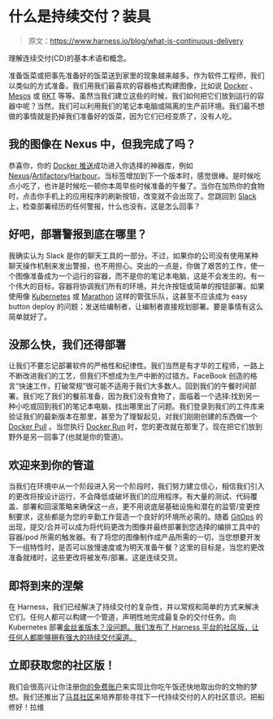 # 什么是持续交付？装具

> 原文：<https://www.harness.io/blog/what-is-continuous-delivery>

理解连续交付(CD)的基本术语和概念。

准备饭菜或把事先准备好的饭菜送到家里的现象越来越多。作为软件工程师，我们以类似的方式准备。我们用我们最喜欢的容器格式构建图像，比如说 [Docker](https://www.docker.com/) 、 [Mesos](https://mesos.apache.org/) 或 [RKT](https://coreos.com/rkt/) 等等。虽然当我们建立这些的时候，我们如何把它们放到运行的容器中呢？当然，我们可以利用我们的笔记本电脑或隔离的生产前环境。我们最不想做的事情就是扔掉我们准备好的饭菜，因为它们已经变质了，没有人吃。

## 我的图像在 Nexus 中，但我完成了吗？

恭喜你，你的 [Docker 推送](https://docs.docker.com/engine/reference/commandline/push/)成功进入你选择的神器库，例如[Nexus](https://www.sonatype.com/nexus-repository-sonatype)/[Artifactory](https://jfrog.com/artifactory/)/[Harbour](https://goharbor.io/)。当标签增加到下一个版本时，感觉很棒。是时候吃点小吃了，也许是时候吃一顿你本周早些时候准备的午餐了。当你在加热你的食物时，点击你手机上的应用程序的刷新按钮，改变就不会出现了。您跳回到 [Slack](https://slack.com/) 上，检查部署经历的任何警报，什么也没有。这是怎么回事？

## 好吧，部署警报到底在哪里？

我确实认为 Slack 是你的聊天工具的一部分。不过，如果你的公司没有使用某种聊天操作机制来发出警报，也不用担心。突出的一点是，你做了艰苦的工作，使一个图像准备成为一个运行的容器，而不是你的笔记本电脑，这是不会发生的。有一个伟大的目标，容器将协调我们所有的环境，并允许按钮或简单的按钮部署。如果使用像 [Kubernetes](https://kubernetes.io/) 或 [Marathon](https://mesosphere.github.io/marathon/) 这样的管弦乐队，这甚至不应该成为 easy button deploy 的问题；发送给编制者，让编制者直接规划部署。要是事情有这么简单就好了。

## 没那么快，我们还得部署

让我们不要忘记部署软件的严格性和纪律性。我们当然是有才华的工程师，一路上不断改进我们的工艺，但我们不想成为生产中断的过错方。FaceBook 创造的格言“快速工作，打破常规”很可能不适用于我们大多数人。回到我们的午餐时间部署。我们吃了我们的餐前准备，因为我们没有食物了，面临着一个选择:找到另一种小吃或回到我们的笔记本电脑，找出哪里出了问题。我们登录到我们的工件库来验证我们的最新版本在那里，甚至为了理智起见，对我们刚刚创建的东西做一个 [Docker Pull](https://docs.docker.com/engine/reference/commandline/pull/) 。当您执行 [Docker Run](https://docs.docker.com/engine/reference/run/) 时，您的更改就在那里了。现在把它们放到野外是另一回事了(也就是你的管道)。

## 欢迎来到你的管道

当我们在环境中从一个阶段进入另一个阶段时，我们努力建立信心，相信我们引入的更改将按设计运行，不会降低或破坏我们的应用程序。有大量的测试、代码覆盖、部署和回滚策略来确保这一点，更不用说底层基础设施和潜在的监管/变更控制要求，这些都是为您的辛勤工作营造一个良好的环境所必需的。随着 [GitOps](https://harness.io/blog/what-is-gitops/) 的出现，提交/合并可以成为将代码更改为图像并最终部署到您选择的编排工具中的容器/pod 所需的触发器。有了将您的图像制作成产品所需的一切，当您想要开发下一组特性时，是否可以放慢速度或为明天准备午餐？这里的目标是，当您的更改准备就绪时，这些更改将被发布/部署。这是连续交货。

## 即将到来的涅槃

在 Harness，我们已经解决了持续交付的复杂性，并以常规和简单的方式来解决它们。任何人都可以构建一个管道，声明性地完成最复杂的交付任务。向 Kubernetes 部署[金丝雀版本？没问题。我们发布了 Harness 平台的社区版，让任何人都能够拥有强大的持续交付渠道。](https://docs.harness.io/article/wkvsglxmzy-kubernetes-canary-workflows)

## 立即获取您的社区版！

我们会很高兴让你注册[你的免费账户](https://harness.io/try-continuous-delivery-as-a-service-for-free/)来实现比你吃午饭还快地取出你的文物的梦想。我们还推出了[马具社区](https://community.harness.io/)来培养那些寻找下一代持续交付的人的社区意识。把船修好！拉维